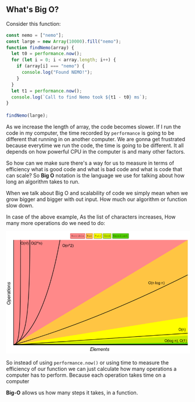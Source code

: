 ## What's Big O?

Consider this function:

```js
const nemo = ["nemo"];
const large = new Array(10000).fill("nemo");
function findNemo(array) {
  let t0 = performance.now();
  for (let i = 0; i < array.length; i++) {
    if (array[i] === "nemo") {
      console.log("Found NEMO!");
    }
  }
  let t1 = performance.now();
  console.log(`Call to find Nemo took ${t1 - t0} ms`);
}

findNemo(large);
```

As we increase the length of array, the code becomes slower. If I run the code in my computer, the time recorded by `performance` is going to be different that running in on another computer. We are gonna get frustrated because everytime we run the code, the time is going to be different. It all depends on how powerful CPU in the computer is and many other factors.

So how can we make sure there's a way for us to measure in terms of efficiency what is good code and what is bad code and what is code that can scale? So **Big O** notation is the language we use for talking about how long an algorithm takes to run.

When we talk about Big O and scalability of code we simply mean when we grow bigger and bigger with out input. How much our algorithm or function slow down.

In case of the above example, As the list of characters increases, How many more operations do we need to do:

<img src="./big-o.png" alt="Big-O Complexity Chart" />

So instead of using `performance.now()` or using time to measure the efficiency of our function we can just calculate how many operations a computer has to perform. Because each operation takes time on a computer

**Big-O** allows us how many steps it takes, in a function.
